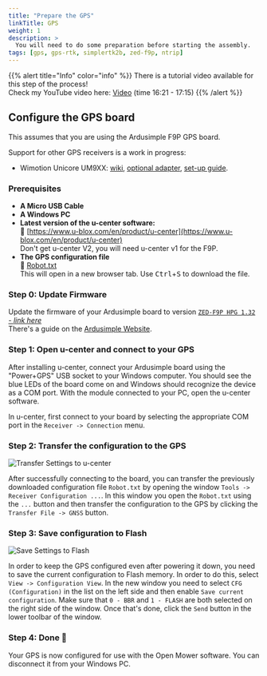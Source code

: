 ```yaml
---
title: "Prepare the GPS"
linkTitle: GPS
weight: 1
description: >
  You will need to do some preparation before starting the assembly.
tags: [gps, gps-rtk, simplertk2b, zed-f9p, ntrip]
---
```


{{% alert title="Info" color="info" %}}
There is a tutorial video available for this step of the process! <br/>
Check my YouTube video here: [<i class="fa fa-brands fa-youtube"></i> Video](https://youtu.be/_bImqD-pQSA?t=981)
(time 16:21 - 17:15)
{{% /alert %}}


## Configure the GPS board

This assumes that you are using the Ardusimple F9P GPS board.

Support for other GPS receivers is a work in progress:
- Wimotion Unicore UM9XX: [wiki](https://wiki.openmower.de/index.php?title=Unicore_GPS_modules), [optional adapter](https://github.com/xtech/hw-openmower-utils/tree/main/hw-openmower-utils-v1-arduino-uno-um9x), [set-up guide](https://wiki.openmower.de/index.php?title=Unicore_GPS_Setup-UART).


### Prerequisites

- **A Micro USB Cable**
- **A Windows PC**
- **Latest version of the u-center software:**<br/>
  🔗&nbsp;[https://www.u-blox.com/en/product/u-center](https://www.u-blox.com/en/product/u-center)<br/>
  Don't get u-center V2, you will need u-center v1 for the F9P.
- **The GPS configuration file**<br/>
  🔗&nbsp;<a href="https://raw.githubusercontent.com/ClemensElflein/OpenMower/main/configs/GPSConfig/Robot.txt" target="_blank">Robot.txt</a><br/>
  This will open in a new browser tab.  Use <kbd>Ctrl</kbd>+<kbd>S</kbd> to download the file.


### Step 0: Update Firmware

Update the firmware of your Ardusimple board to version [`ZED-F9P HPG 1.32` - *link here*](https://content.u-blox.com/sites/default/files/2022-05/UBX_F9_100_HPG132.df73486d99374142f3aabf79b7178f48.bin)  
There's a guide on the [Ardusimple Website](https://www.ardusimple.com/zed-f9p-firmware-update-with-simplertk2b/).


### Step 1: Open u-center and connect to your GPS

After installing u-center, connect your Ardusimple board using the "Power+GPS" USB socket to your Windows computer. You should see the blue LEDs of the board come on and Windows should recognize the device as a COM port.
With the module connected to your PC, open the u-center software. 

In u-center, first connect to your board by selecting the appropriate COM port in the `Receiver -> Connection` menu.


### Step 2: Transfer the configuration to the GPS

![Transfer Settings to u-center](transfer-gps-settings.jpg)

After successfully connecting to the board, you can transfer
the previously downloaded configuration file `Robot.txt` by opening the window `Tools -> Receiver Configuration ...`. In this window you open the `Robot.txt` using the `...` button and then transfer the configuration to the GPS by clicking the `Transfer File -> GNSS` button.


### Step 3: Save configuration to Flash

![Save Settings to Flash](save-settings-to-flash.jpg)

In order to keep the GPS configured even after powering it down, you need to save the current configuration to Flash memory. In order to do this, select `View -> Configuration View`. In the new window you need to select `CFG (Configuration)` in the list on the left side and then enable `Save current configuration`. Make sure that `0 - BBR` and `1 - FLASH` are both selected on the right side of the window. Once that's done, click the `Send` button in the lower toolbar of the window.


### Step 4: Done 🎉

Your GPS is now configured for use with the Open Mower software. You can disconnect it from your Windows PC.
